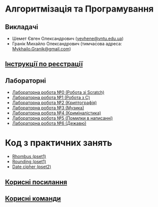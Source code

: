 # Алгоритмізація та Програмування

## Викладачі
- Шемет Євген Олександрович (yevhene@vntu.edu.ua)
- Гранік Михайло Олександрович (тимчасова адреса: Mykhailo.Granik@gmail.com)

## [Інструкції по реєстрації](docs/registration.md)

## Лабораторні
- [Лабораторна робота №0 (Робота зі Scratch)](labs/0-scratch.md)
- [Лабораторна робота №1 (Робота з C)](labs/1-C.md)
- [Лабораторна робота №2 (Криптографія)](labs/2-crypto.md)
- [Лабораторна робота №3 (Музика)](labs/3-music.md)
- [Лабораторна робота №4 (Криміналістика)](labs/4-forensics.md)
- [Лабораторна робота №5 (Помилки в написанні)](labs/5-misspelings.md)
- [Лабораторна робота №6 (Дежавю)](labs/6-deja-vu.md)

# Код з практичних занять
- [Rhombus (pset1)](practice/rhombus.с)
- [Rounding (pset1)](practice/rounding.c)
- [Date cipher (pset2)](practice/date-cipher.c)

## [Корисні посилання](docs/links.md)

## [Корисні команди](docs/commands.md)
